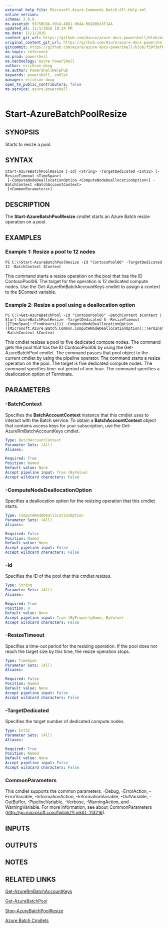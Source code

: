 ```yaml
---
external help file: Microsoft.Azure.Commands.Batch.dll-Help.xml
online version: 
schema: 2.0.0
ms.assetid: 9375BC6A-3914-48D1-904A-981D0E43F14A
updated_at: 11/1/2016 10:24 PM
ms.date: 11/1/2016
content_git_url: https://github.com/Azure/azure-docs-powershell/blob/master/azureps-cmdlets-docs/ResourceManager/AzureRM.Batch/v1.1.4/Start-AzureBatchPoolResize.md
original_content_git_url: https://github.com/Azure/azure-docs-powershell/blob/master/azureps-cmdlets-docs/ResourceManager/AzureRM.Batch/v1.1.4/Start-AzureBatchPoolResize.md
gitcommit: https://github.com/Azure/azure-docs-powershell/blob/f59f3ef60bc592383812213e69fd77ba950759ed/azureps-cmdlets-docs/ResourceManager/AzureRM.Batch/v1.1.4/Start-AzureBatchPoolResize.md
ms.topic: reference
ms.prod: powershell
ms.technology: Azure PowerShell
author: erickson-doug
ms.author: PowerShellHelpPub
keywords: powershell, cmdlet
manager: erickson-doug
open_to_public_contributors: false
ms.service: azure-powershell
---
```


# Start-AzureBatchPoolResize

## SYNOPSIS
Starts to resize a pool.

## SYNTAX

```
Start-AzureBatchPoolResize [-Id] <String> -TargetDedicated <Int32> [-ResizeTimeout <TimeSpan>]
 [-ComputeNodeDeallocationOption <ComputeNodeDeallocationOption>] -BatchContext <BatchAccountContext>
 [<CommonParameters>]
```

## DESCRIPTION
The **Start-AzureBatchPoolResize** cmdlet starts an Azure Batch resize operation on a pool.

## EXAMPLES

### Example 1: Resize a pool to 12 nodes
```
PS C:\>Start-AzureBatchPoolResize -Id "ContosoPool06" -TargetDedicated 12 -BatchContext $Context
```

This command starts a resize operation on the pool that has the ID ContosoPool06.
The target for the operation is 12 dedicated compute nodes.
Use the Get-AzureRmBatchAccountKeys cmdlet to assign a context to the $Context variable.

### Example 2: Resize a pool using a deallocation option
```
PS C:\>Get-AzureBatchPool -Id "ContosoPool06" -BatchContext $Context | Start-AzureBatchPoolResize -TargetDedicated 5 -ResizeTimeout ([TimeSpan]::FromHours(1)) -ComputeNodeDeallocationOption ([Microsoft.Azure.Batch.Common.ComputeNodeDeallocationOption]::Terminate) -BatchContext $Context
```

This cmdlet resizes a pool to five dedicated compute nodes.
The command gets the pool that has the ID ContosoPool06 by using the Get-AzureBatchPool cmdlet.
The command passes that pool object to the current cmdlet by using the pipeline operator.
The command starts a resize operation on the pool.
The target is five dedicated compute nodes.
The command specifies time-out period of one hour.
The command specifies a deallocation option of Terminate.

## PARAMETERS

### -BatchContext
Specifies the **BatchAccountContext** instance that this cmdlet uses to interact with the Batch service.
To obtain a **BatchAccountContext** object that contains access keys for your subscription, use the Get-AzureRmBatchAccountKeys cmdlet.

```yaml
Type: BatchAccountContext
Parameter Sets: (All)
Aliases: 

Required: True
Position: Named
Default value: None
Accept pipeline input: True (ByValue)
Accept wildcard characters: False
```

### -ComputeNodeDeallocationOption
Specifies a deallocation option for the resizing operation that this cmdlet starts.

```yaml
Type: ComputeNodeDeallocationOption
Parameter Sets: (All)
Aliases: 

Required: False
Position: Named
Default value: None
Accept pipeline input: False
Accept wildcard characters: False
```

### -Id
Specifies the ID of the pool that this cmdlet resizes.

```yaml
Type: String
Parameter Sets: (All)
Aliases: 

Required: True
Position: 0
Default value: None
Accept pipeline input: True (ByPropertyName, ByValue)
Accept wildcard characters: False
```

### -ResizeTimeout
Specifies a time-out period for the resizing operation.
If the pool does not reach the target size by this time, the resize operation stops.

```yaml
Type: TimeSpan
Parameter Sets: (All)
Aliases: 

Required: False
Position: Named
Default value: None
Accept pipeline input: False
Accept wildcard characters: False
```

### -TargetDedicated
Specifies the target number of dedicated compute nodes.

```yaml
Type: Int32
Parameter Sets: (All)
Aliases: 

Required: True
Position: Named
Default value: None
Accept pipeline input: False
Accept wildcard characters: False
```

### CommonParameters
This cmdlet supports the common parameters: -Debug, -ErrorAction, -ErrorVariable, -InformationAction, -InformationVariable, -OutVariable, -OutBuffer, -PipelineVariable, -Verbose, -WarningAction, and -WarningVariable. For more information, see about_CommonParameters (http://go.microsoft.com/fwlink/?LinkID=113216).

## INPUTS

## OUTPUTS

## NOTES

## RELATED LINKS

[Get-AzureRmBatchAccountKeys](xref:ResourceManager/AzureRM.Batch/v1.1.4/Get-AzureRmBatchAccountKeys.md)

[Get-AzureBatchPool](xref:ResourceManager/AzureRM.Batch/v1.1.4/Get-AzureBatchPool.md)

[Stop-AzureBatchPoolResize](xref:ResourceManager/AzureRM.Batch/v1.1.4/Stop-AzureBatchPoolResize.md)

[Azure Batch Cmdlets](xref:ResourceManager/AzureRM.Batch/v1.1.4/AzureRM.Batch.md)


